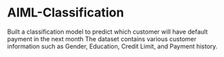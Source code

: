 # AIML-Classification
Built a classification model to predict which customer will have default payment in the next month
The dataset contains various customer information such as Gender, Education, Credit Limit, and Payment history.

